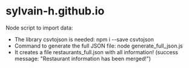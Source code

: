 # sylvain-h.github.io

Node script to import data:
- The library csvtojson is needed: npm i --save csvtojson
- Command to generate the full JSON file: node generate_full_json.js
- It creates a file restaurants_full.json with all information! (success message: "Restaurant information has been merged!")